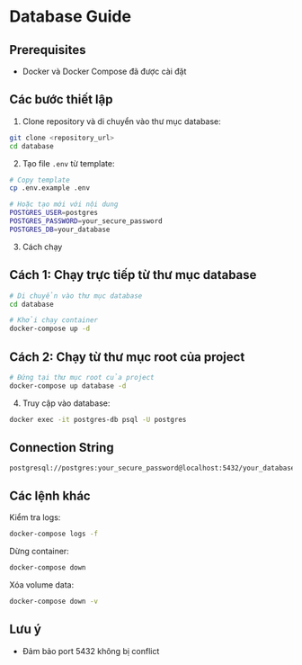 # Database Guide

## Prerequisites
- Docker và Docker Compose đã được cài đặt

## Các bước thiết lập

1. Clone repository và di chuyển vào thư mục database:
```bash
git clone <repository_url>
cd database
```

2. Tạo file `.env` từ template:
```bash
# Copy template
cp .env.example .env

# Hoặc tạo mới với nội dung
POSTGRES_USER=postgres
POSTGRES_PASSWORD=your_secure_password
POSTGRES_DB=your_database
```

3. Cách chạy
## Cách 1: Chạy trực tiếp từ thư mục database

```bash
# Di chuyển vào thư mục database
cd database

# Khởi chạy container
docker-compose up -d
```

## Cách 2: Chạy từ thư mục root của project

```bash
# Đứng tại thư mục root của project
docker-compose up database -d
```

4. Truy cập vào database:
```bash
docker exec -it postgres-db psql -U postgres
```

## Connection String
```
postgresql://postgres:your_secure_password@localhost:5432/your_database
```

## Các lệnh khác

Kiểm tra logs:
```bash
docker-compose logs -f
```

Dừng container:
```bash
docker-compose down
```

Xóa volume data:
```bash
docker-compose down -v
```

## Lưu ý
- Đảm bảo port 5432 không bị conflict

